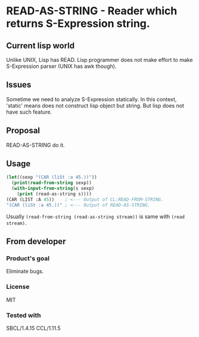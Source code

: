# READ-AS-STRING - Reader which returns S-Expression string.

## Current lisp world
Unlike UNIX, Lisp has READ.
Lisp programmer does not make effort to make S-Expression parser (UNIX has awk though).

## Issues
Sometime we need to analyze S-Expression statically.
In this context, 'static' means does not construct lisp object but string.
But lisp does not have such feature.

## Proposal
READ-AS-STRING do it.

## Usage
```lisp
(let((sexp "(CAR (liSt :a 45.))"))
  (print(read-from-string sexp))
  (with-input-from-string(s sexp)
    (print (read-as-string s))))
(CAR (LIST :A 45))    ; <--- Output of CL:READ-FROM-STRING.
"(CAR (liSt :a 45.))" ; <--- Output of READ-AS-STRING.
```
Usually `(read-from-string (read-as-string stream))` is same with `(read stream)`.

## From developer

### Product's goal
Eliminate bugs.
### License
MIT
### Tested with
SBCL/1.4.15
CCL/1.11.5

